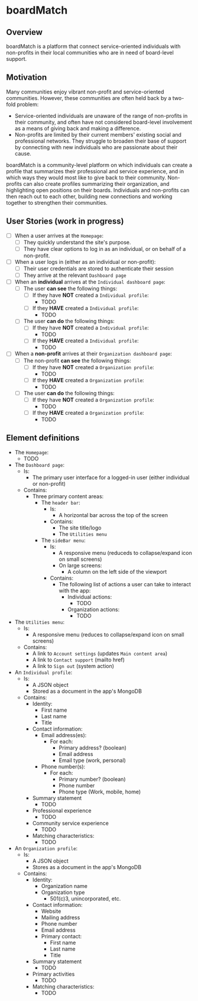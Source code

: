# boardMatch

## Overview

boardMatch is a platform that connect service-oriented individuals with
non-profits in their local communities who are in need of board-level support.

## Motivation

Many communities enjoy vibrant non-profit and service-oriented communities.
However, these communities are often held back by a two-fold problem:

* Service-oriented individuals are unaware of the range of non-profits in their
    community, and often have not considered board-level involvement as a means
    of giving back and making a difference.
* Non-profits are limited by their current members' existing social and
    professional networks. They struggle to broaden their base of support by
    connecting with new individuals who are passionate about their cause.

boardMatch is a community-level platform on which individuals can create a
profile that summarizes their professional and service experience, and in which
ways they would most like to give back to their community. Non-profits can also
create profiles summarizing their organization, and highlighting open positions
on their boards. Individuals and non-profits can then reach out to each other,
building new connections and working together to strengthen their communities.

## User Stories (work in progress)

* [ ] When a user arrives at the `Homepage`:
  * [ ] They quickly understand the site's purpose.
  * [ ] They have clear options to log in as an individual, or on behalf of a
          non-profit.
* [ ] When a user logs in (either as an individual or non-profit):
  * [ ] Their user credentials are stored to authenticate their session
  * [ ] They arrive at the relevant `Dashboard page`
* [ ] When an **individual** arrives at the `Individual dashboard page`:
  * [ ] The user **can see** the following things:
    * [ ] If they have **NOT** created a `Individual profile`:
      * TODO
    * [ ] If they **HAVE** created a `Individual profile`:
      * TODO
  * [ ] The user **can do** the following things:  
    * [ ] If they have **NOT** created a `Individual profile`:
      * TODO
    * [ ] If they **HAVE** created a `Individual profile`:
      * TODO
* [ ] When a **non-profit** arrives at their `Organization dashboard page`:
  * [ ] The non-profit **can see** the following things:
    * [ ] If they have **NOT** created a `Organization profile`:
      * TODO
    * [ ] If they **HAVE** created a `Organization profile`:
      * TODO
  * [ ] The user **can do** the following things:  
    * [ ] If they have **NOT** created a `Organization profile`:
      * TODO
    * [ ] If they **HAVE** created a `Organization profile`:
      * TODO

## Element definitions

* The `Homepage`:
  * TODO
* The `Dashboard page`:
  * Is:
    * The primary user interface for a logged-in user
        (either individual or non-profit)
  * Contains:
    * Three primary content areas:
      * The `header bar`:
        * Is:
          * A horizontal bar across the top of the screen
        * Contains:
          * The site title/logo
          * The `Utilities menu`
      * The `sideBar menu`:
        * Is:
          * A responsive menu (reduceds to collapse/expand icon on small screens)
          * On large screens:
            * A column on the left side of the viewport
        * Contains:
          * The following list of actions a user can take to interact with the app:
            * Individual actions:
              * TODO
            * Organization actions:
              * TODO
* The `Utilities menu`:
  * Is:
    * A responsive menu (reduces to collapse/expand icon on small screens)
  * Contains:
    * A link to `Account settings` (updates `Main content area`)
    * A link to `Contact support` (mailto href)
    * A link to `Sign out` (system action)
* An `Individual profile`:
  * Is:
    * A JSON object
    * Stored as a document in the app's MongoDB
  * Contains:
    * Identity:
      * First name
      * Last name
      * Title
    * Contact information:
      * Email address(es):
        * For each:
          * Primary address? (boolean)
          * Email address
          * Email type (work, personal)
      * Phone number(s):
        * For each: 
          * Primary number? (boolean)
          * Phone number
          * Phone type (Work, mobile, home)
    * Summary statement
      * TODO
    * Professional experience
      * TODO
    * Community service experience
      * TODO
    * Matching characteristics:
      * TODO
* An `Organization profile`:
  * Is:
    * A JSON object
    * Stores as a document in the app's MongoDB
  * Contains:
    * Identity:
      * Organization name
      * Organization type
        * 501(c)3, unincorporated, etc.
    * Contact information:
      * Website
      * Mailing address
      * Phone number
      * Email address
      * Primary contact:
        * First name
        * Last name
        * Title
    * Summary statement
      * TODO
    * Primary activities
      * TODO
    * Matching characteristics:
      * TODO